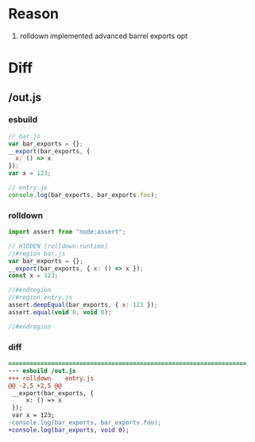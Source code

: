 # Reason
1. rolldown implemented advanced barrel exports opt
# Diff
## /out.js
### esbuild
```js
// bar.js
var bar_exports = {};
__export(bar_exports, {
  x: () => x
});
var x = 123;

// entry.js
console.log(bar_exports, bar_exports.foo);
```
### rolldown
```js
import assert from "node:assert";

// HIDDEN [rolldown:runtime]
//#region bar.js
var bar_exports = {};
__export(bar_exports, { x: () => x });
const x = 123;

//#endregion
//#region entry.js
assert.deepEqual(bar_exports, { x: 123 });
assert.equal(void 0, void 0);

//#endregion
```
### diff
```diff
===================================================================
--- esbuild	/out.js
+++ rolldown	entry.js
@@ -2,5 +2,5 @@
 __export(bar_exports, {
     x: () => x
 });
 var x = 123;
-console.log(bar_exports, bar_exports.foo);
+console.log(bar_exports, void 0);

```